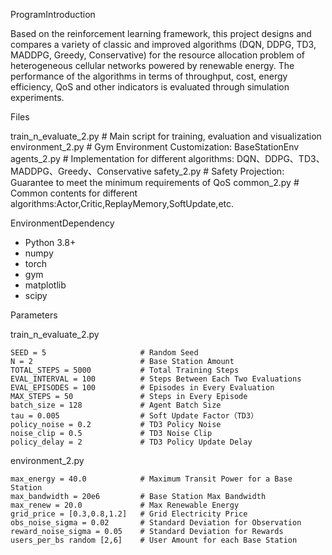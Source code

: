ProgramIntroduction

  Based on the reinforcement learning framework, this project designs and compares a variety of classic and improved algorithms (DQN, DDPG, TD3, MADDPG, Greedy, Conservative) for the resource allocation problem of heterogeneous cellular networks powered by renewable energy.
  The performance of the algorithms in terms of throughput, cost, energy efficiency, QoS and other indicators is evaluated through simulation experiments.


Files

  train_n_evaluate_2.py   # Main script for training, evaluation and visualization
  environment_2.py        # Gym Environment Customization: BaseStationEnv
  agents_2.py             # Implementation for different algorithms: DQN、DDPG、TD3、MADDPG、Greedy、Conservative
  safety_2.py             # Safety Projection: Guarantee to meet the minimum requirements of QoS
  common_2.py             # Common contents for different algorithms:Actor,Critic,ReplayMemory,SoftUpdate,etc.


EnvironmentDependency
  
  * Python 3.8+
  * numpy
  * torch
  * gym
  * matplotlib
  * scipy


Parameters

  train_n_evaluate_2.py
  
    SEED = 5                     # Random Seed
    N = 2                        # Base Station Amount
    TOTAL_STEPS = 5000           # Total Training Steps
    EVAL_INTERVAL = 100          # Steps Between Each Two Evaluations
    EVAL_EPISODES = 100          # Episodes in Every Evaluation
    MAX_STEPS = 50               # Steps in Every Episode
    batch_size = 128             # Agent Batch Size
    tau = 0.005                  # Soft Update Factor（TD3）
    policy_noise = 0.2           # TD3 Policy Noise
    noise_clip = 0.5             # TD3 Noise Clip
    policy_delay = 2             # TD3 Policy Update Delay
  
  
  environment_2.py
  
    max_energy = 40.0            # Maximum Transit Power for a Base Station
    max_bandwidth = 20e6         # Base Station Max Bandwidth
    max_renew = 20.0             # Max Renewable Energy
    grid_price = [0.3,0.8,1.2]   # Grid Electricity Price
    obs_noise_sigma = 0.02       # Standard Deviation for Observation
    reward_noise_sigma = 0.05    # Standard Deviation for Rewards
    users_per_bs random [2,6]    # User Amount for each Base Station


